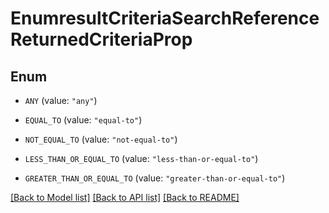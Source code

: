 # EnumresultCriteriaSearchReferenceReturnedCriteriaProp

## Enum


* `ANY` (value: `"any"`)

* `EQUAL_TO` (value: `"equal-to"`)

* `NOT_EQUAL_TO` (value: `"not-equal-to"`)

* `LESS_THAN_OR_EQUAL_TO` (value: `"less-than-or-equal-to"`)

* `GREATER_THAN_OR_EQUAL_TO` (value: `"greater-than-or-equal-to"`)


[[Back to Model list]](../README.md#documentation-for-models) [[Back to API list]](../README.md#documentation-for-api-endpoints) [[Back to README]](../README.md)


